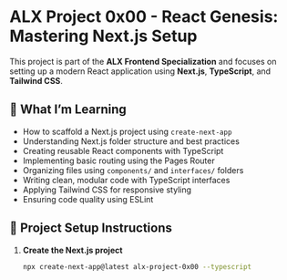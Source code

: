 # ALX Project 0x00 - React Genesis: Mastering Next.js Setup

This project is part of the **ALX Frontend Specialization** and focuses on setting up a modern React application using **Next.js**, **TypeScript**, and **Tailwind CSS**.

## 🌱 What I’m Learning

- How to scaffold a Next.js project using `create-next-app`
- Understanding Next.js folder structure and best practices
- Creating reusable React components with TypeScript
- Implementing basic routing using the Pages Router
- Organizing files using `components/` and `interfaces/` folders
- Writing clean, modular code with TypeScript interfaces
- Applying Tailwind CSS for responsive styling
- Ensuring code quality using ESLint

## 🚀 Project Setup Instructions

1. **Create the Next.js project**
   ```bash
   npx create-next-app@latest alx-project-0x00 --typescript